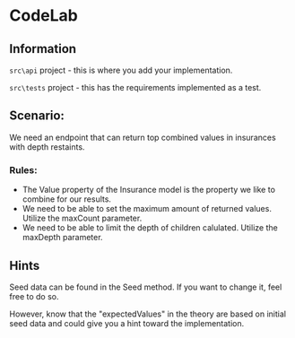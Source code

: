 # CodeLab

## Information
```src\api``` project - this is where you add your implementation.

```src\tests``` project - this has the requirements implemented as a test.

## Scenario:
We need an endpoint that can return top combined values in insurances with depth restaints.

### Rules:
 - The Value property of the Insurance model is the property we like to combine for our results.
 - We need to be able to set the maximum amount of returned values. Utilize the maxCount parameter.
 - We need to be able to limit the depth of children calulated. Utilize the maxDepth parameter.

## Hints
Seed data can be found in the Seed method. If you want to change it, feel free to do so.

However, know that the "expectedValues" in the theory are based on initial seed data and could give you a hint toward the implementation.
